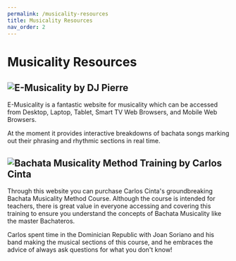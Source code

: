 ```yaml
---
permalink: /musicality-resources
title: Musicality Resources
nav_order: 2
---
```


# Musicality Resources

## ![E-Musicality by DJ Pierre](http://emusicality.co.uk/)

E-Musicality is a fantastic website for musicality which can be accessed from Desktop, Laptop, Tablet, Smart TV Web Browsers, and Mobile Web Browsers.

At the moment it provides interactive breakdowns of bachata songs marking out their phrasing and rhythmic sections in real time.

## ![Bachata Musicality Method Training by Carlos Cinta](https://www.ccbachata.com/training)

Through this website you can purchase Carlos Cinta's groundbreaking Bachata Musicality Method Course. Although the course is intended for teachers, there is great value in everyone accessing and covering this training to ensure you understand the concepts of Bachata Musicality like the master Bachateros.

Carlos spent time in the Dominician Republic with Joan Soriano and his band making the musical sections of this course, and he embraces the advice of always ask questions for what you don't know!